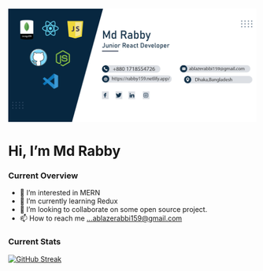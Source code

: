 
![The San Juan Mountains are beautiful!](gitHubBanner.jpg "San Juan Mountains")

# Hi, I’m Md Rabby

### Current Overview
- 👀 I’m interested in MERN
- 🌱 I’m currently learning Redux
- 💞️ I’m looking to collaborate on some open source project.
- 📫 How to reach me ...ablazerabbi159@gmail.com

### Current Stats
[![GitHub Streak](https://github-readme-streak-stats.herokuapp.com?user=rabby159&theme=blueberry-duo)](https://git.io/streak-stats)
